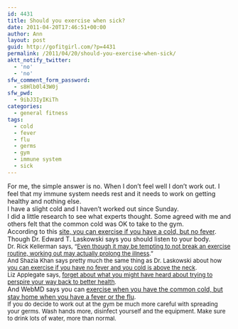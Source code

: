 ```yaml
---
id: 4431
title: Should you exercise when sick?
date: 2011-04-20T17:46:51+00:00
author: Ann
layout: post
guid: http://gofitgirl.com/?p=4431
permalink: /2011/04/20/should-you-exercise-when-sick/
aktt_notify_twitter:
  - 'no'
  - 'no'
sfw_comment_form_password:
  - s8Hlb0l43W0j
sfw_pwd:
  - 9ibJ3IyIKiTh
categories:
  - general fitness
tags:
  - cold
  - fever
  - flu
  - germs
  - gym
  - immune system
  - sick
---
```

For me, the simple answer is no. When I don&#8217;t feel well I don&#8217;t work out. I feel that my immune system needs rest and it needs to work on getting healthy and nothing else.  
I have a slight cold and I haven&#8217;t worked out since Sunday.  
I did a little research to see what experts thought. Some agreed with me and others felt that the common cold was OK to take to the gym.  
According to this [site, you can exercise if you have a cold, but no fever](http://www.mayoclinic.com/health/exercise/AN01097). Though Dr. Edward T. Laskowski says you should listen to your body.  
<span style="font-size: small;"><span style="font-size: 11px;"><strong><span style="font-size: small;"><span style="font-size: 13px; font-weight: normal;">Dr. Rick Kellerman says, &#8220;</span></span></strong></span></span><span style="font-size: 11px;"><strong><span style="font-size: small;"><span style="font-size: 13px; font-weight: normal;"><a href="http://articles.cnn.com/2006-11-09/health/HM.ill.exercise_1_flu-shot-intense-workout-germs?_s=PM:HEALTH">Even though it may be tempting to not break an exercise routine, working out may actually prolong the illness</a>.&#8221;</span></span></strong></span>  
<span style="font-size: 11px;"><strong><span style="font-size: small;"><span style="font-size: 13px; font-weight: normal;">And Shazia Khan says pretty much the same thing as Dr. Laskowski about how <a href="http://featuresblogs.chicagotribune.com/features_julieshealthclub/2009/03/exercise-that-cold-.html">you can exercise if you have no fever and you cold is above the neck</a>.</span></span></strong></span>  
<span style="font-size: 11px;"><strong><span style="font-size: small;"><span style="font-size: 13px; font-weight: normal;">Liz Applegate says, <a href="http://www.medicinenet.com/script/main/art.asp?articlekey=51085">forget about what you might have heard about trying to perspire your way back to better health</a>.</span></span></strong></span>  
And WebMD says you can [exercise when you have the common cold, but stay home when you have a fever or the flu](http://www.webmd.com/fitness-exercise/features/when-not-to-exercise).  
<span style="font-size: 11px;"><strong><span style="font-size: small;"><span style="font-size: 13px; font-weight: normal;">If you do decide to work out at the gym be much more careful with spreading your germs. Wash hands more, disinfect yourself and the equipment. Make sure to drink lots of water, more than normal. </span></span></strong></span>